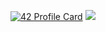 [![42 Profile Card](https://1337-readme.vercel.app/api/profile?cursus=42cursus&dark=true&login=ilahyani)](https://github.com/mohouyizme/1337-readme)
![](https://img.shields.io/badge/<WORD_ON_LEFT>-<WORD_ON_RIGHT>-informational?style=flat&logo=<LOGO_NAME>&logoColor=white&color=2bbc8a)

